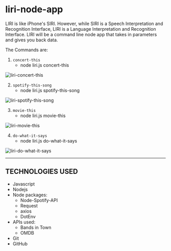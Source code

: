 # liri-node-app
LIRI is like iPhone's SIRI. However, while SIRI is a Speech Interpretation and Recognition Interface, LIRI is a Language Interpretation and Recognition Interface. LIRI will be a command line node app that takes in parameters and gives you back data.

The Commands are:

1. `concert-this`
    * node liri.js concert-this <name of artist or band>
    
![liri-concert-this](https://user-images.githubusercontent.com/46940564/56101848-2b201780-5ef6-11e9-9d86-88757da9b1d6.gif)

2. `spotify-this-song`
    * node liri.js spotify-this-song <name of song>

![liri-spotify-this-song](https://user-images.githubusercontent.com/46940564/56102037-a2a27680-5ef7-11e9-99c7-aca4d24b703e.gif)

3. `movie-this`
    * node liri.js movie-this <name of movie>

![liri-movie-this](https://user-images.githubusercontent.com/46940564/56102077-02991d00-5ef8-11e9-8d89-389d04b26b78.gif)

4. `do-what-it-says`
    * node liri.js do-what-it-says

![liri-do-what-it-says](https://user-images.githubusercontent.com/46940564/56102097-63285a00-5ef8-11e9-8c19-254c037af528.gif)
__________________________________________________________________________________________________________________________
## TECHNOLOGIES USED
* Javascript
* Nodejs
* Node packages:
    * Node-Spotify-API
    * Request
    * axios
    * DotEnv
* APIs used:
    * Bands in Town
    * OMDB
* Git
* GitHub
